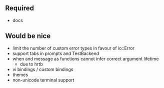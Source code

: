 ## Required
- docs

## Would be nice
- limit the number of custom error types in favour of io::Error
- support tabs in prompts and TestBackend
- when and message as functions cannot infer correct argument lifetime
  - due to hrtb
- vi bindings / custom bindings
- themes
- non-unicode terminal support
